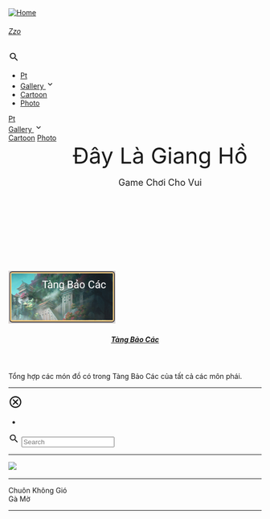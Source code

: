 <html lang="vi" dir="ltr">
   <script id="allow-copy_script">(function agent() {
      let unlock = false
      document.addEventListener('allow_copy', (event) => {
        unlock = event.detail.unlock
      })
      
      const copyEvents = [
        'copy',
        'cut',
        'contextmenu',
        'selectstart',
        'mousedown',
        'mouseup',
        'mousemove',
        'keydown',
        'keypress',
        'keyup',
      ]
      const rejectOtherHandlers = (e) => {
        if (unlock) {
          e.stopPropagation()
          if (e.stopImmediatePropagation) e.stopImmediatePropagation()
        }
      }
      copyEvents.forEach((evt) => {
        document.documentElement.addEventListener(evt, rejectOtherHandlers, {
          capture: true,
        })
      })
      })()
   </script>
   <head>
      <meta http-equiv="Content-Type" content="text/html; charset=UTF-8">
      <meta name="viewport" content="width=device-width, initial-scale=1">
      <meta http-equiv="X-UA-Compatible" content="IE=edge">
      <title>Đây Là Giang Hồ Wiki</title>
      <script defer="" src="https://ckgio99.github.io/dlghvn/static_files/fuse.min.32195737929df2c8096e855a5789cbb3f1331224d9169e8705493e7008f47df8.js"></script>
      <script src="https://ckgio99.github.io/dlghvn/static_files/enquire.min.dfb99dee1e029d51d6cfb672d847929890b1585402de17f5ed092edd72a688b4.js"></script>
      <script defer="" src="https://ckgio99.github.io/dlghvn/static_files/lazysizes.min.fb649fcae62177dfe63e67081ddceb830b5ce1f05a4184e9bbb7d87ac4b8f4e5.js"></script>
      <script defer="" src="https://ckgio99.github.io/dlghvn/static_files/getParents.min.1618c696be7c98933f9a92677f518b512a74e55bdbb976b09936b4182e93181b.js"></script>
      <script defer="" src="https://ckgio99.github.io/dlghvn/static_files/fadeinout.min.efa35f4c090622130b3f4cfae6971448b5ffb61c5f0a8f21cdfd157fa712abc4.js"></script>
      <script defer="" src="https://ckgio99.github.io/dlghvn/static_files/closest.min.js"></script>
      <link rel="stylesheet" href="https://ckgio99.github.io/dlghvn/static_files/main.min.css">
      <meta name="theme-color" content="#403E41">
      <meta name="msapplication-navbutton-color" content="#403E41">
      <meta name="apple-mobile-web-app-status-bar-style" content="#403E41">
   </head>
   <body id="root" class="theme__dark">
      <script>
         var localTheme = localStorage.getItem('theme');
         if (localTheme) {
             document.getElementById('root').className = 'theme__' + localTheme;
         }
      </script>
      <div id="container">
      <div class="wrapper" data-type="page" data-kind="home">
      <nav class="navbar scrolling" role="navigation" aria-label="main navigation" data-dir="ltr">
         <div class="navbar__brand">
            <a href="https://ckgio99.github.io/dlghvn/" title="Home" rel="home" class="navbar__logo-link">
            <img src="https://ckgio99.github.io/dlghvn/static_files/logo.png" alt="Home" class="navbar__logo">
            </a>
            <a href="https://ckgio99.github.io/dlghvn/" title="Home" rel="home" class="navbar__title-link">
               <h6 class="navbar__title">Zzo</h6>
            </a>
         </div>
         <div class="mobile-search__btn navbar-search" data-ani="true">
            <svg xmlns="http://www.w3.org/2000/svg" width="22" height="22" fill="currentColor" viewBox="0 0 24 24">
               <path fill="none" d="M0 0h24v24H0V0z"></path>
               <path d="M15.5 14h-.79l-.28-.27c1.2-1.4 1.82-3.31 1.48-5.34-.47-2.78-2.79-5-5.59-5.34-4.23-.52-7.79 3.04-7.27 7.27.34 2.8 2.56 5.12 5.34 5.59 2.03.34 3.94-.28 5.34-1.48l.27.28v.79l4.25 4.25c.41.41 1.08.41 1.49 0 .41-.41.41-1.08 0-1.49L15.5 14zm-6 0C7.01 14 5 11.99 5 9.5S7.01 5 9.5 5 14 7.01 14 9.5 11.99 14 9.5 14z"></path>
            </svg>
         </div>
         <div id="search-mobile-container" class="mobile-search hide" data-dir="ltr" style="display: none;">
            <div class="mobile-search__top">
               <input id="search-mobile" type="text" aria-label="Mobile Search" placeholder="Search" class="mobile-search__top--input">
               <div id="search-mobile-close" class="mobile-search__top--icon">
                  <svg xmlns="http://www.w3.org/2000/svg" width="22" height="22" viewBox="0 0 24 24">
                     <path opacity=".87" fill="none" d="M0 0h24v24H0V0z"></path>
                     <path fill="currentColor" d="M12 2C6.47 2 2 6.47 2 12s4.47 10 10 10 10-4.47 10-10S17.53 2 12 2zm0 18c-4.41 0-8-3.59-8-8s3.59-8 8-8 8 3.59 8 8-3.59 8-8 8zm3.59-13L12 10.59 8.41 7 7 8.41 10.59 12 7 15.59 8.41 17 12 13.41 15.59 17 17 15.59 13.41 12 17 8.41z"></path>
                  </svg>
               </div>
            </div>
            <div id="search-mobile-results" class="mobile-search__body">
            </div>
         </div>
         <a role="button" class="navbar__burger" aria-label="menu" aria-expanded="false" data-ani="true">
         <span aria-hidden="true"></span>
         <span aria-hidden="true"></span>
         <span aria-hidden="true"></span>
         </a>
         <div class="navbarm__collapse" data-open="false">
            <ul dir="ltr">
               <li class="navbarm__menu--item ">
                  <a href="https://ckgio99.github.io/dlghvn/presentation">Pt</a>
               </li>
               <li class="navbarm__menu--item ">
                  <a href="https://ckgio99.github.io/dlghvn/gallery">
                     Gallery
                     <svg xmlns="http://www.w3.org/2000/svg" width="18" height="18" viewBox="0 0 24 24">
                        <path fill="currentColor" d="M8.12 9.29L12 13.17l3.88-3.88c.39-.39 1.02-.39 1.41 0 .39.39.39 1.02 0 1.41l-4.59 4.59c-.39.39-1.02.39-1.41 0L6.7 10.7c-.39-.39-.39-1.02 0-1.41.39-.38 1.03-.39 1.42 0z"></path>
                     </svg>
                  </a>
               </li>
               <li class="navbarm__menu--item navbarm__menu--subitem">
                  <a href="https://ckgio99.github.io/dlghvn/gallery/cartoon">Cartoon</a>
               </li>
               <li class="navbarm__menu--item navbarm__menu--subitem">
                  <a href="https://ckgio99.github.io/dlghvn/gallery/photo">Photo</a>
               </li>
            </ul>
         </div>
         <div class="navbar__menu">
            <a href="https://ckgio99.github.io/dlghvn/presentation" class="navbar__menu-item navbar__slide-down " dir="ltr" data-ani="true">Pt</a>
            <div class="navbar__dropdown navbar__slide-down" data-ani="true">
               <a href="https://ckgio99.github.io/dlghvn/gallery" class="navbar__menu-item " dir="ltr">
                  Gallery
                  <svg xmlns="http://www.w3.org/2000/svg" width="18" height="18" viewBox="0 0 24 24">
                     <path fill="currentColor" d="M8.12 9.29L12 13.17l3.88-3.88c.39-.39 1.02-.39 1.41 0 .39.39.39 1.02 0 1.41l-4.59 4.59c-.39.39-1.02.39-1.41 0L6.7 10.7c-.39-.39-.39-1.02 0-1.41.39-.38 1.03-.39 1.42 0z"></path>
                  </svg>
               </a>
               <div class="navbar__dropdown--content">
                  <a href="https://ckgio99.github.io/dlghvn/gallery/cartoon" class="navbar__dropdown--item" dir="ltr">Cartoon</a>
                  <a href="https://ckgio99.github.io/dlghvn/gallery/photo" class="navbar__dropdown--item" dir="ltr">Photo</a>
               </div>
            </div>
         </div>
      </nav>
      <header class="header ">
         <div class="site-header basicflex-column site-header__align-center" data-ani="true" style="width: 100%; height: 200px; padding: 0px 50px;">
            <div class="site-header__title site-header__title--shadow" style="font-size: 44px; ;">
               Đây Là Giang Hồ
            </div>
            <div style="height: 16px"></div>
            <div class="site-header__subtitle" style="font-size: 18px; " data-cursive="true">
               Game Chơi Cho Vui
            </div>
         </div>
      </header>
      <main class="main inner" data-sidebar-position="right">
         <div class="list__main lm">
            <div class="summary__container" data-display="block">
               <article class="summary-classic" data-ani="true">
                  <div class="summary-classic__flex-box">
                     <div class="summary-classic__image-container summary-classic__image-wrapper" data-position="right" data-hwm="">
                        <a href="https://ckgio99.github.io/dlghvn/tang-bao-cac.html">
                        <img src="./img/tang-bao-cac.png" class="summary-classic__image lazyloaded" data-ani="true" data-hwm="" style="">
                        </a>
                     </div>
                     <div class="summary-classic__content">
                        <header>
                           <h5 class="title h5"><a href="https://ckgio99.github.io/dlghvn/tang-bao-cac.html">Tàng Bảo Các</a> </h5>
                        </header>
                        <div>
                           <div class="summary-classic__text p2">
                              Tổng hợp các món đồ có trong Tàng Bảo Các của tất cả các môn phái.
                           </div>
                        </div>
                     </div>
                  </div>
                  <hr>
               </article>
            </div>
            <div class="search-result" data-display="none">
               <div class="search-result__header">
                  <div class="search-result__close" data-dir="ltr">
                     <svg xmlns="http://www.w3.org/2000/svg" width="28" height="28" viewBox="0 0 24 24">
                        <path opacity=".87" fill="none" d="M0 0h24v24H0V0z"></path>
                        <path fill="currentColor" d="M12 2C6.47 2 2 6.47 2 12s4.47 10 10 10 10-4.47 10-10S17.53 2 12 2zm0 18c-4.41 0-8-3.59-8-8s3.59-8 8-8 8 3.59 8 8-3.59 8-8 8zm3.59-13L12 10.59 8.41 7 7 8.41 10.59 12 7 15.59 8.41 17 12 13.41 15.59 17 17 15.59 13.41 12 17 8.41z"></path>
                     </svg>
                  </div>
               </div>
               <div class="search-result__body">
                  <ul>
                     <li class="search-result__item">
                        <div class="search-result__item--title">
                        </div>
                        <div class="search-result__item--desc">
                        </div>
                     </li>
                  </ul>
               </div>
            </div>
         </div>
         <aside class="list__sidebar r" data-dir="ltr">
            <div class="sidebar">
               <div class="search">
                  <span class="icon">
                     <svg xmlns="http://www.w3.org/2000/svg" width="22" height="22" fill="currentColor" viewBox="0 0 24 24">
                        <path fill="none" d="M0 0h24v24H0V0z"></path>
                        <path d="M15.5 14h-.79l-.28-.27c1.2-1.4 1.82-3.31 1.48-5.34-.47-2.78-2.79-5-5.59-5.34-4.23-.52-7.79 3.04-7.27 7.27.34 2.8 2.56 5.12 5.34 5.59 2.03.34 3.94-.28 5.34-1.48l.27.28v.79l4.25 4.25c.41.41 1.08.41 1.49 0 .41-.41.41-1.08 0-1.49L15.5 14zm-6 0C7.01 14 5 11.99 5 9.5S7.01 5 9.5 5 14 7.01 14 9.5 11.99 14 9.5 14z"></path>
                     </svg>
                  </span>
                  <input id="search" aria-label="Site Search" class="input" type="text" placeholder="Search" autocomplete="off">
                  <div id="search-results" class="dropdown">
                     <div id="search-menu" class="dropdown-menu" role="menu">
                     </div>
                  </div>
               </div>
               <section class="bio" data-dir="ltr">
                  <hr class="hr-slash bio-hr">
                  <div class="bio__photo-wrapper">
                     <img data-src="./img/ava.jpg" src="./img/ava.jpg" class="bio__photo lazyloaded" data-ani="true">
                  </div>
                  <hr class="hr-slash bio-hr">
                  <div class="bio__name">
                     Chuôn Không Gió
                  </div>
                  <div class="bio__desc">
                     Gà Mờ
                  </div>
               </section>
               <hr class="hr-fade sidebar-hr">
         </aside>
      </main>
      <script>
         var sidebarPosition = JSON.parse("\"right\"");
         
         var enableSidebar = JSON.parse("true");
         
         var listMainElem = document.querySelector('.list__main');
         var listSideElem = document.querySelector('.list__sidebar');
         
         var gridSmall = 'l';
         var gridBig = 'mr';
         var gridFull = 'lmr'
         
         if (sidebarPosition === "right") {
             gridSmall = 'r';
             gridBig = 'lm'
         }
         
         enquire.register("screen and (max-width: 769px)", {
             match: function () {
                 if (enableSidebar) {
                     listMainElem.classList.remove(gridBig);
                     listMainElem.classList.add(gridFull);
                     listSideElem.classList.remove(gridSmall);
                     listSideElem.classList.add('hide');
                 } else {
                     if (listMainElem && !listMainElem.classList.contains(gridFull)) {
                         listMainElem.classList.remove(gridBig);
                         listMainElem.classList.add(gridFull);
                     }
         
                     if (listSideElem && !listSideElem.classList.contains('hide')) {
                         listSideElem.classList.add('hide');
                     }
                 }
         
             },
             unmatch: function () {
                 if (enableSidebar) {
                     listMainElem.classList.remove(gridFull);
                     listMainElem.classList.add(gridBig);
                     listSideElem.classList.add(gridSmall);
                     listSideElem.classList.remove('hide');
                 } else {
                     if (listMainElem && !listMainElem.classList.contains(gridFull)) {
                         listMainElem.classList.remove(gridBig);
                         listMainElem.classList.add(gridFull);
                     }
         
                     if (listSideElem && !listSideElem.classList.contains('hide')) {
                         listSideElem.classList.add('hide');
                     }
                 }
         
                 var navCollapseBtn = document.querySelector('.navbar__burger');
                 var navCollapse = document.getElementsByClassName('navbarm__collapse')[0];
                 if (navCollapse) {
                     navCollapse.setAttribute('data-open', false);
                     navCollapse.style.maxHeight = 0;
                     navCollapseBtn.classList.remove('is-active');
                 }
                 if (document.getElementsByClassName('navbar__menu')[0]) {
                     document.getElementsByClassName('navbar__menu')[0].classList.remove('is-active');
                 }
                 if (document.getElementsByClassName('mobile-search')[0]) {
                     document.getElementsByClassName('mobile-search')[0].classList.add('hide');
                 }
             },
             setup: function () { },
             deferSetup: true,
             destroy: function () { },
         });
      </script>
      <script>
         window.onload = function() {
           
           
           var enableBusuanzi = JSON.parse("false");
           if (enableBusuanzi) {
             var sitePvElem = document.querySelector('#busuanzi_value_site_pv');
             var siteUvElem = document.querySelector('#busuanzi_value_site_uv');
             sitePvElem.textContent = sitePvElem.textContent.replace(/(\d)(?=(\d\d\d)+(?!\d))/g, "$1,");
             siteUvElem.textContent = siteUvElem.textContent.replace(/(\d)(?=(\d\d\d)+(?!\d))/g, "$1,");
           }
         }
      </script>
      <footer class="footer">
      <div class="footer__social">
      <div class="footer__poweredby">
      <p class="caption">
      ©2021, All Rights Reserved
      </p>
      <p class="caption">Developed by Chuông Không Gió</p>
      </div> 
      </footer>
      </div>
      <div class="wrapper__right" data-pad="true" dir="ltr">
      <script>document.querySelector('.wrapper__right').classList.remove('hide')</script>
      </div>
      </div>
   </body>
</html>